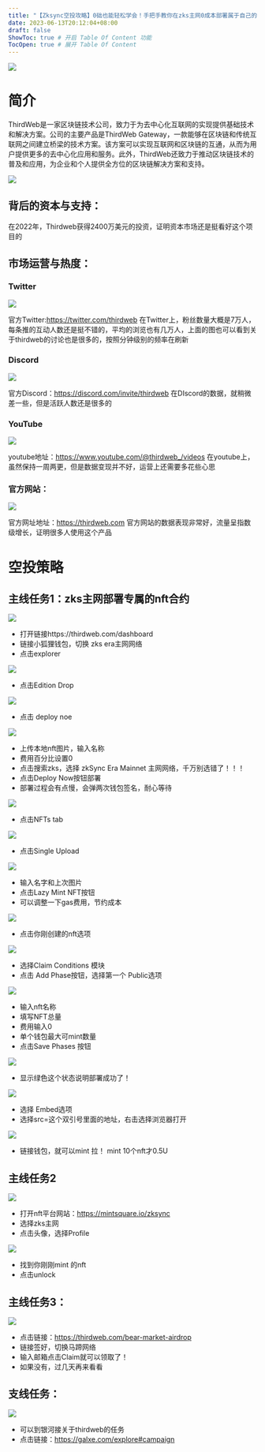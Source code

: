 ```yaml
---
title: "【Zksync空投攻略】0础也能轻松学会！手把手教你在zks主网0成本部署属于自己的NFT，更有机会获得丰厚的空投奖励！"
date: 2023-06-13T20:12:04+08:00
draft: false
ShowToc: true # 开启 Table Of Content 功能
TocOpen: true # 展开 Table Of Content
---
```


![](https://raw.githubusercontent.com/Logic-web3/airdrop/main/content/post/../../static/image/Zksync%20airdrop%202023624%201.png)

# 简介
ThirdWeb是一家区块链技术公司，致力于为去中心化互联网的实现提供基础技术和解决方案。公司的主要产品是ThirdWeb Gateway，一款能够在区块链和传统互联网之间建立桥梁的技术方案。该方案可以实现互联网和区块链的互通，从而为用户提供更多的去中心化应用和服务。此外，ThirdWeb还致力于推动区块链技术的普及和应用，为企业和个人提供全方位的区块链解决方案和支持。

![](https://raw.githubusercontent.com/Logic-web3/airdrop/main/content/post/../../static/image/Zksync%20AirDrop%2020230624%202.png)

## 背后的资本与支持：
在2022年，Thirdweb获得2400万美元的投资，证明资本市场还是挺看好这个项目的


## 市场运营与热度：
### Twitter

![](https://raw.githubusercontent.com/Logic-web3/airdrop/main/content/post/../../static/image/Zksync%20AirDrop%20Twitter.png)

官方Twitter:https://twitter.com/thirdweb
在Twitter上，粉丝数量大概是7万人，每条推的互动人数还是挺不错的，平均的浏览也有几万人，上面的图也可以看到关于thirdweb的讨论也是很多的，按照分钟级别的频率在刷新

### Discord

![](https://raw.githubusercontent.com/Logic-web3/airdrop/main/content/post/../../static/image/Zksync%20AirDrop%20discord.png)

官方Discord：https://discord.com/invite/thirdweb
在DIscord的数据，就稍微差一些，但是活跃人数还是很多的

### YouTube

![](https://raw.githubusercontent.com/Logic-web3/airdrop/main/content/post/../../static/image/Zksync%20AirDrop%20youtube.png)

youtube地址：https://www.youtube.com/@thirdweb_/videos
在youtube上，虽然保持一周两更，但是数据变现并不好，运营上还需要多花些心思

### 官方网站：

![](https://raw.githubusercontent.com/Logic-web3/airdrop/main/content/post/../../static/image/Zksync%20airdrop%20website.png)

官方网址地址：https://thirdweb.com
官方网站的数据表现非常好，流量呈指数级增长，证明很多人使用这个产品

# 空投策略

## 主线任务1：zks主网部署专属的nft合约

![](https://raw.githubusercontent.com/Logic-web3/airdrop/main/content/post/../../static/image/Zksync%20AirDrop%2020230624%203.png)

- 打开链接https://thirdweb.com/dashboard
- 链接小狐狸钱包，切换 zks era主网网络
- 点击explorer

![](https://raw.githubusercontent.com/Logic-web3/airdrop/main/content/post/../../static/image/Zksync%20AirDrop%2020230624%204.png)

- 点击Edition Drop

![](https://raw.githubusercontent.com/Logic-web3/airdrop/main/content/post/../../static/image/Zksync%20airdrop%2020230624%205.png)

- 点击 deploy noe
  
![](https://raw.githubusercontent.com/Logic-web3/airdrop/main/content/post/../../static/image/Zksync%20AirDrop%2020230624%206.png)

- 上传本地nft图片，输入名称
- 费用百分比设置0
- 点击搜索zks，选择 zkSync Era Mainnet 主网网络，千万别选错了！！！
- 点击Deploy Now按钮部署
- 部署过程会有点慢，会弹两次钱包签名，耐心等待
  
![](https://raw.githubusercontent.com/Logic-web3/airdrop/main/content/post/../../static/image/Zksync%20AirDrop%2020230624%207.png)

- 点击NFTs tab

![](https://raw.githubusercontent.com/Logic-web3/airdrop/main/content/post/../../static/image/Zksync%20AirDrop%2020230624%208.png)

- 点击Single Upload

![](https://raw.githubusercontent.com/Logic-web3/airdrop/main/content/post/../../static/image/Zksync%20AirDrop%2020230624%209.png)

- 输入名字和上次图片
- 点击Lazy Mint NFT按钮
- 可以调整一下gas费用，节约成本

![](https://raw.githubusercontent.com/Logic-web3/airdrop/main/content/post/../../static/image/Zksync%20AirDrop%2020230624%2010.png)

- 点击你刚创建的nft选项

![](https://raw.githubusercontent.com/Logic-web3/airdrop/main/content/post/../../static/image/Zksync%20AirDrop%2020230624%2011.png)

- 选择Claim Conditions 模块
- 点击 Add Phase按钮，选择第一个 Public选项
  
![](https://raw.githubusercontent.com/Logic-web3/airdrop/main/content/post/../../static/image/Zksync%20AirDrop%2020230624%2012.png)

- 输入nft名称
- 填写NFT总量
- 费用输入0
- 单个钱包最大可mint数量
- 点击Save Phases 按钮
  
![](https://raw.githubusercontent.com/Logic-web3/airdrop/main/content/post/../../static/image/Zksync%20AirDrop%2020230624%2013.png)

- 显示绿色这个状态说明部署成功了！
  
![](https://raw.githubusercontent.com/Logic-web3/airdrop/main/content/post/../../static/image/Zksync%20AirDrop%2020230624%2014.png)

- 选择 Embed选项
- 选择src=这个双引号里面的地址，右击选择浏览器打开
  
![](https://raw.githubusercontent.com/Logic-web3/airdrop/main/content/post/../../static/image/Zksync%20AirDrop%2020230624%2015.png)

- 链接钱包，就可以mint 拉！ mint 10个nft才0.5U
  
## 主线任务2

![](https://raw.githubusercontent.com/Logic-web3/airdrop/main/content/post/../../static/image/Zksync%20AirDrop%2020230624%2016.png)

- 打开nft平台网站：https://mintsquare.io/zksync 
- 选择zks主网
- 点击头像，选择Profile
  
![](https://raw.githubusercontent.com/Logic-web3/airdrop/main/content/post/../../static/image/Zksync%20AirDrop%2020230624%2017.png)

- 找到你刚刚mint 的nft 
- 点击unlock
  
## 主线任务3：

![](https://raw.githubusercontent.com/Logic-web3/airdrop/main/content/post/../../static/image/Zksync%20AirDrop%2020230624%2018.png)

- 点击链接：https://thirdweb.com/bear-market-airdrop
- 链接签好，切换马蹄网络
- 输入邮箱点击Claim就可以领取了！
- 如果没有，过几天再来看看

## 支线任务：

![](https://raw.githubusercontent.com/Logic-web3/airdrop/main/content/post/../../static/image/Zksync%20AirDrop%2020230624%2019.png)

- 可以到银河接关于thirdweb的任务
- 点击链接：https://galxe.com/explore#campaign




